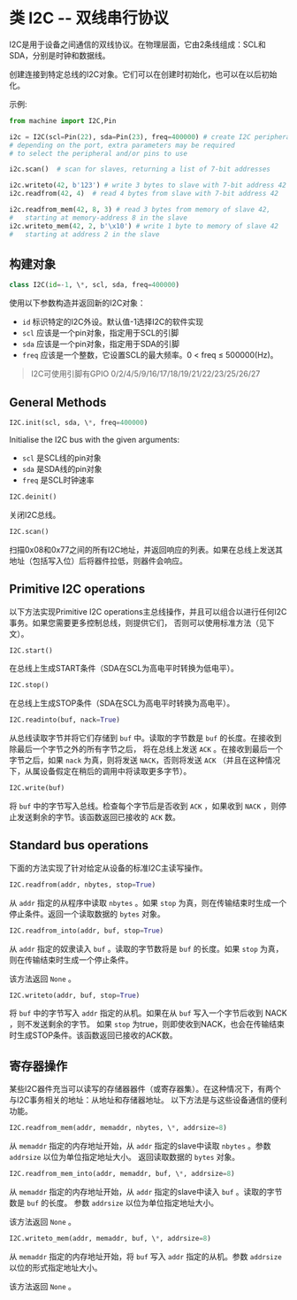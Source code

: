 类 I2C --  双线串行协议
=======================================

I2C是用于设备之间通信的双线协议。在物理层面，它由2条线组成：SCL和SDA，分别是时钟和数据线。

创建连接到特定总线的I2C对象。它们可以在创建时初始化，也可以在以后初始化。

示例:

```python
from machine import I2C,Pin

i2c = I2C(scl=Pin(22), sda=Pin(23), freq=400000) # create I2C peripheral at frequency of 400kHz
# depending on the port, extra parameters may be required
# to select the peripheral and/or pins to use

i2c.scan()  # scan for slaves, returning a list of 7-bit addresses

i2c.writeto(42, b'123') # write 3 bytes to slave with 7-bit address 42
i2c.readfrom(42, 4)  # read 4 bytes from slave with 7-bit address 42

i2c.readfrom_mem(42, 8, 3) # read 3 bytes from memory of slave 42,
#   starting at memory-address 8 in the slave
i2c.writeto_mem(42, 2, b'\x10') # write 1 byte to memory of slave 42
#   starting at address 2 in the slave
```

构建对象
------------

```python
class I2C(id=-1, \*, scl, sda, freq=400000)
```

   使用以下参数构造并返回新的I2C对象：



- ``id`` 标识特定的I2C外设。默认值-1选择I2C的软件实现
- ``scl`` 应该是一个pin对象，指定用于SCL的引脚
- ``sda`` 应该是一个pin对象，指定用于SDA的引脚
- ``freq`` 应该是一个整数，它设置SCL的最大频率。0 < freq ≤ 500000(Hz)。

> I2C可使用引脚有GPIO 0/2/4/5/9/16/17/18/19/21/22/23/25/26/27

General Methods
---------------

```python
I2C.init(scl, sda, \*, freq=400000)
```

Initialise the I2C bus with the given arguments:

- ``scl`` 是SCL线的pin对象
- ``sda`` 是SDA线的pin对象
- ``freq`` 是SCL时钟速率

```python
I2C.deinit()
```

   关闭I2C总线。

```python
I2C.scan()
```

 扫描0x08和0x77之间的所有I2C地址，并返回响应的列表。如果在总线上发送其地址（包括写入位）后将器件拉低，则器件会响应。

Primitive I2C operations
------------------------

以下方法实现Primitive I2C operations主总线操作，并且可以组合以进行任何I2C事务。如果您需要更多控制总线，则提供它们，
否则可以使用标准方法（见下文）。

```python
I2C.start()
```

   在总线上生成START条件（SDA在SCL为高电平时转换为低电平）。

```python
I2C.stop()
```

在总线上生成STOP条件（SDA在SCL为高电平时转换为高电平）。

```python
I2C.readinto(buf, nack=True)
```

从总线读取字节并将它们存储到 ``buf`` 中。读取的字节数是 ``buf`` 的长度。在接收到除最后一个字节之外的所有字节之后，
将在总线上发送 ``ACK`` 。在接收到最后一个字节之后，如果 ``nack``  为真，则将发送 ``NACK``，否则将发送  ``ACK`` （并且在这种情况下，从属设备假定在稍后的调用中将读取更多字节）。


```python
I2C.write(buf)
```

将 ``buf`` 中的字节写入总线。检查每个字节后是否收到 ``ACK`` ，如果收到 ``NACK`` ，则停止发送剩余的字节。该函数返回已接收的 ``ACK`` 数。


Standard bus operations
-----------------------

下面的方法实现了针对给定从设备的标准I2C主读写操作。

```python
I2C.readfrom(addr, nbytes, stop=True)
```

从 ``addr`` 指定的从程序中读取 ``nbytes`` 。如果  ``stop`` 为真，则在传输结束时生成一个停止条件。返回一个读取数据的 ``bytes`` 对象。

```python
I2C.readfrom_into(addr, buf, stop=True)
```

从 ``addr`` 指定的奴隶读入 ``buf`` 。读取的字节数将是 ``buf`` 的长度。如果 ``stop`` 为真，则在传输结束时生成一个停止条件。

该方法返回 ``None`` 。
  

```python
I2C.writeto(addr, buf, stop=True)
```

将 ``buf`` 中的字节写入 ``addr`` 指定的从机。如果在从 ``buf`` 写入一个字节后收到 NACK  ，则不发送剩余的字节。
如果 ``stop`` 为true，则即使收到NACK，也会在传输结束时生成STOP条件。该函数返回已接收的ACK数。


寄存器操作
-----------------

某些I2C器件充当可以读写的存储器器件（或寄存器集）。在这种情况下，有两个与I2C事务相关的地址：从地址和存储器地址。
以下方法是与这些设备通信的便利功能。

```python
I2C.readfrom_mem(addr, memaddr, nbytes, \*, addrsize=8)
```

从 ``memaddr`` 指定的内存地址开始，从 ``addr`` 指定的slave中读取 ``nbytes`` 。参数 ``addrsize`` 以位为单位指定地址大小。
返回读取数据的 ``bytes`` 对象。

```python
I2C.readfrom_mem_into(addr, memaddr, buf, \*, addrsize=8)
```

从 ``memaddr`` 指定的内存地址开始，从 ``addr`` 指定的slave中读入 ``buf`` 。读取的字节数是 ``buf`` 的长度。
参数 ``addrsize`` 以位为单位指定地址大小。

该方法返回 ``None`` 。

```python
I2C.writeto_mem(addr, memaddr, buf, \*, addrsize=8)
```

从 ``memaddr`` 指定的内存地址开始，将 ``buf`` 写入 ``addr`` 指定的从机。参数 ``addrsize`` 以位的形式指定地址大小。

该方法返回 ``None`` 。
